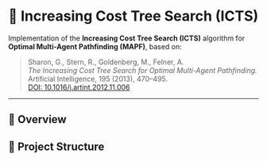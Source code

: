 # 🚀 Increasing Cost Tree Search (ICTS)

Implementation of the **Increasing Cost Tree Search (ICTS)** algorithm for **Optimal Multi-Agent Pathfinding (MAPF)**, based on:

> Sharon, G., Stern, R., Goldenberg, M., Felner, A.  
> *The Increasing Cost Tree Search for Optimal Multi-Agent Pathfinding.*  
> Artificial Intelligence, 195 (2013), 470–495.  
> [DOI: 10.1016/j.artint.2012.11.006](https://doi.org/10.1016/j.artint.2012.11.006)

---

## 📖 Overview


## 📂 Project Structure
